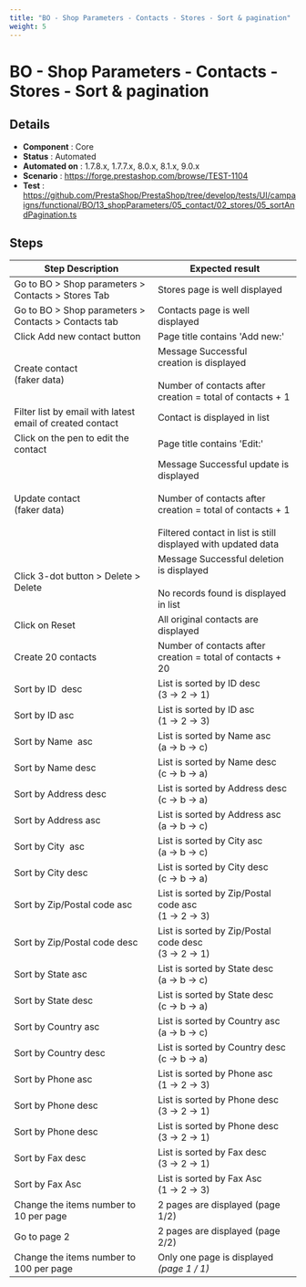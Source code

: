 ```yaml
---
title: "BO - Shop Parameters - Contacts - Stores - Sort & pagination"
weight: 5
---
```


# BO - Shop Parameters - Contacts - Stores - Sort & pagination
## Details
* **Component** : Core
* **Status** : Automated
* **Automated on** : 1.7.8.x, 1.7.7.x, 8.0.x, 8.1.x, 9.0.x
* **Scenario** : https://forge.prestashop.com/browse/TEST-1104
* **Test** : https://github.com/PrestaShop/PrestaShop/tree/develop/tests/UI/campaigns/functional/BO/13_shopParameters/05_contact/02_stores/05_sortAndPagination.ts

## Steps
| Step Description | Expected result |
| ----- | ----- |
| Go to BO > Shop parameters > Contacts > Stores Tab | Stores page is well displayed |
| Go to BO > Shop parameters > Contacts > Contacts tab | Contacts page is well displayed |
| Click Add new contact button | Page title contains 'Add new:' |
| Create contact<br>(faker data) | Message Successful creation is displayed<br><br>Number of contacts after creation = total of contacts + 1 |
| Filter list by email with latest email of created contact | Contact is displayed in list |
| Click on the pen to edit the contact | Page title contains 'Edit:' |
| Update contact<br>(faker data) | Message Successful update is displayed<br><br>Number of contacts after creation = total of contacts + 1<br><br>Filtered contact in list is still displayed with updated data |
| Click 3-dot button > Delete > Delete | Message Successful deletion is displayed<br><br>No records found is displayed in list |
| Click on Reset | All original contacts are displayed |
| Create 20 contacts | Number of contacts after creation = total of contacts + 20 |
| Sort by ID  desc | List is sorted by ID desc<br>(3 -> 2 -> 1) |
| Sort by ID asc | List is sorted by ID asc<br>(1 -> 2 -> 3) |
| Sort by Name  asc | List is sorted by Name asc<br>(a -> b -> c) |
| Sort by Name desc | List is sorted by Name desc<br>(c -> b -> a) |
| Sort by Address desc | List is sorted by Address desc<br>(c -> b -> a) |
| Sort by Address asc | List is sorted by Address asc<br> (a -> b -> c) |
| Sort by City  asc | List is sorted by City asc<br>(a -> b -> c) |
| Sort by City desc | List is sorted by City desc<br>(c -> b -> a) |
| Sort by Zip/Postal code asc | List is sorted by Zip/Postal code asc<br>(1 -> 2 -> 3) |
| Sort by Zip/Postal code desc | List is sorted by Zip/Postal code desc<br>(3 -> 2 -> 1) |
| Sort by State asc | List is sorted by State desc<br>(a -> b -> c) |
| Sort by State desc | List is sorted by State desc<br>(c -> b -> a) |
| Sort by Country asc | List is sorted by Country asc<br>(a -> b -> c) |
| Sort by Country desc | List is sorted by Country desc<br>(c -> b -> a) |
| Sort by Phone asc | List is sorted by Phone asc<br>(1 -> 2 -> 3) |
| Sort by Phone desc | List is sorted by Phone desc<br>(3 -> 2 -> 1) |
| Sort by Phone desc | List is sorted by Phone desc<br>(3 -> 2 -> 1) |
| Sort by Fax desc | List is sorted by Fax desc<br>(3 -> 2 -> 1) |
| Sort by Fax Asc | List is sorted by Fax Asc<br>(1 -> 2 -> 3) |
| Change the items number to 10 per page | 2 pages are displayed (page 1/2) |
| Go to page 2 | 2 pages are displayed (page 2/2) |
| Change the items number to 100 per page | Only one page is displayed  _(page 1 / 1)_ |
